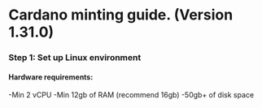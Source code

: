 # Cardano minting guide. (Version 1.31.0)

### Step 1: Set up Linux environment
#### Hardware requirements:
-Min 2 vCPU
-Min 12gb of RAM (recommend 16gb)
-50gb+ of disk space

